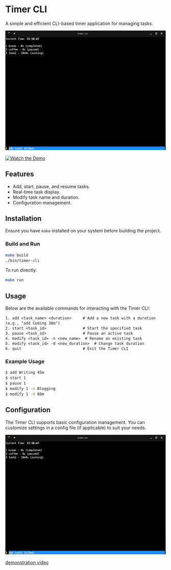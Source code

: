 # Timer CLI

A simple and efficient CLI-based timer application for managing tasks.

![Timer CLI](internal/assets/timer-cli-demo-v1.png)

[![Watch the Demo](https://img.shields.io/badge/YouTube-Watch%20Demo-red?style=flat&logo=youtube)](https://youtu.be/AkPSsD15mF8)

## Features

- Add, start, pause, and resume tasks.
- Real-time task display.
- Modify task name and duration.
- Configuration management.

## Installation

Ensure you have `make` installed on your system before building the project.

### Build and Run

```bash
make build
./bin/timer-cli
```

To run directly:

```bash
make run
```

## Usage

Below are the available commands for interacting with the Timer CLI:

```text
1. add <task_name> <duration>     # Add a new task with a duration (e.g., "add Coding 30m")
2. start <task_id>                # Start the specified task
3. pause <task_id>                # Pause an active task
4. modify <task_id> -n <new_name>  # Rename an existing task
5. modify <task_id> -d <new_duration>  # Change task duration
6. quit                           # Exit the Timer CLI
```

### Example Usage

```bash
$ add Writing 45m
$ start 1
$ pause 1
$ modify 1 -n Blogging
$ modify 1 -d 60m

```

## Configuration

The Timer CLI supports basic configuration management. You can customize settings in a config file (if applicable) to suit your needs.


![Timer CLI](internal/assets/timer-cli-demo-v1.png)

[demonstration video](https://youtu.be/AkPSsD15mF8)